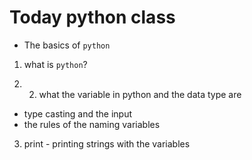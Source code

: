 # Today python class

- The basics of `python`

1. what is `python`?

2. 2. what the variable in python and the data type are
- type casting and the input
- the rules of the naming variables

3. print - printing strings with the variables
